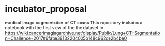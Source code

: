 # incubator_proposal
medical image segmentation of CT scans
This repository includes a notebook with the first view of the the dataset in https://wiki.cancerimagingarchive.net/display/Public/Lung+CT+Segmentation+Challenge+2017#6fabe39132204035b148c962de2b4be0
